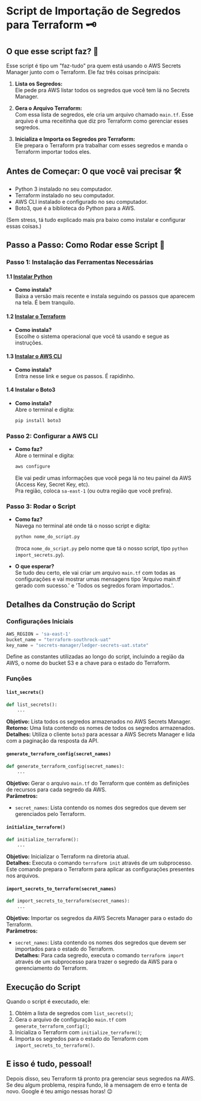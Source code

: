 # Script de Importação de Segredos para Terraform 🗝

## O que esse script faz? 🤔

Esse script é tipo um "faz-tudo" pra quem está usando o AWS Secrets Manager junto com o Terraform. Ele faz três coisas principais:

1. **Lista os Segredos:**  
   Ele pede pra AWS listar todos os segredos que você tem lá no Secrets Manager.

2. **Gera o Arquivo Terraform:**  
   Com essa lista de segredos, ele cria um arquivo chamado `main.tf`. Esse arquivo é uma receitinha que diz pro Terraform como gerenciar esses segredos.

3. **Inicializa e Importa os Segredos pro Terraform:**  
   Ele prepara o Terraform pra trabalhar com esses segredos e manda o Terraform importar todos eles.

## Antes de Começar: O que você vai precisar 🛠

- Python 3 instalado no seu computador.
- Terraform instalado no seu computador.
- AWS CLI instalado e configurado no seu computador.
- Boto3, que é a biblioteca do Python para a AWS.

(Sem stress, tá tudo explicado mais pra baixo como instalar e configurar essas coisas.)

## Passo a Passo: Como Rodar esse Script 🚀

### Passo 1: Instalação das Ferramentas Necessárias

#### 1.1 [Instalar Python](https://www.python.org/downloads/)
- **Como instala?**  
   Baixa a versão mais recente e instala seguindo os passos que aparecem na tela. É bem tranquilo.

#### 1.2 [Instalar o Terraform](https://www.terraform.io/downloads.html)
- **Como instala?**  
   Escolhe o sistema operacional que você tá usando e segue as instruções.

#### 1.3 [Instalar o AWS CLI](https://aws.amazon.com/pt/cli/)
- **Como instala?**  
   Entra nesse link e segue os passos. É rapidinho.

#### 1.4 Instalar o Boto3
- **Como instala?**  
   Abre o terminal e digita:

   ```sh
   pip install boto3
   ```

### Passo 2: Configurar a AWS CLI

- **Como faz?**  
   Abre o terminal e digita:

   ```sh
   aws configure
   ```
   Ele vai pedir umas informações que você pega lá no teu painel da AWS (Access Key, Secret Key, etc).  
   Pra região, coloca `sa-east-1` (ou outra região que você prefira).

### Passo 3: Rodar o Script

- **Como faz?**  
   Navega no terminal até onde tá o nosso script e digita:
   ```sh
   python nome_do_script.py
   ```
   (troca `nome_do_script.py` pelo nome que tá o nosso script, tipo `python import_secrets.py`).

- **O que esperar?**  
   Se tudo deu certo, ele vai criar um arquivo `main.tf` com todas as configurações e vai mostrar umas mensagens tipo 'Arquivo main.tf gerado com sucesso.' e 'Todos os segredos foram importados.'.

## Detalhes da Construção do Script

### Configurações Iniciais

```python
AWS_REGION = 'sa-east-1'
bucket_name = "terraform-southrock-uat"
key_name = "secrets-manager/ledger-secrets-uat.state"
```

Define as constantes utilizadas ao longo do script, incluindo a região da AWS, o nome do bucket S3 e a chave para o estado do Terraform.

### Funções

#### `list_secrets()`

```python
def list_secrets():
    ...
```

**Objetivo:** Lista todos os segredos armazenados no AWS Secrets Manager.  
**Retorno:** Uma lista contendo os nomes de todos os segredos armazenados.  
**Detalhes:** Utiliza o cliente `boto3` para acessar a AWS Secrets Manager e lida com a paginação da resposta da API.

#### `generate_terraform_config(secret_names)`

```python
def generate_terraform_config(secret_names):
    ...
```

**Objetivo:** Gerar o arquivo `main.tf` do Terraform que contém as definições de recursos para cada segredo da AWS.  
**Parâmetros:** 
- `secret_names`: Lista contendo os nomes dos segredos que devem ser gerenciados pelo Terraform.

#### `initialize_terraform()`

```python
def initialize_terraform():
    ...
```

**Objetivo:** Inicializar o Terraform na diretoria atual.  
**Detalhes:** Executa o comando `terraform init` através de um subprocesso. Este comando prepara o Terraform para aplicar as configurações presentes nos arquivos.

#### `import_secrets_to_terraform(secret_names)`

```python
def import_secrets_to_terraform(secret_names):
    ...
```

**Objetivo:** Importar os segredos da AWS Secrets Manager para o estado do Terraform.  
**Parâmetros:** 
- `secret_names`: Lista contendo os nomes dos segredos que devem ser importados para o estado do Terraform.  
**Detalhes:** Para cada segredo, executa o comando `terraform import` através de um subprocesso para trazer o segredo da AWS para o gerenciamento do Terraform.

## Execução do Script

Quando o script é executado, ele:

1. Obtém a lista de segredos com `list_secrets()`;
2. Gera o arquivo de configuração `main.tf` com `generate_terraform_config()`;
3. Inicializa o Terraform com `initialize_terraform()`;
4. Importa os segredos para o estado do Terraform com `import_secrets_to_terraform()`.

## E isso é tudo, pessoal!

Depois disso, seu Terraform tá pronto pra gerenciar seus segredos na AWS. Se deu algum problema, respira fundo, lê a mensagem de erro e tenta de novo. Google é teu amigo nessas horas! 😉

